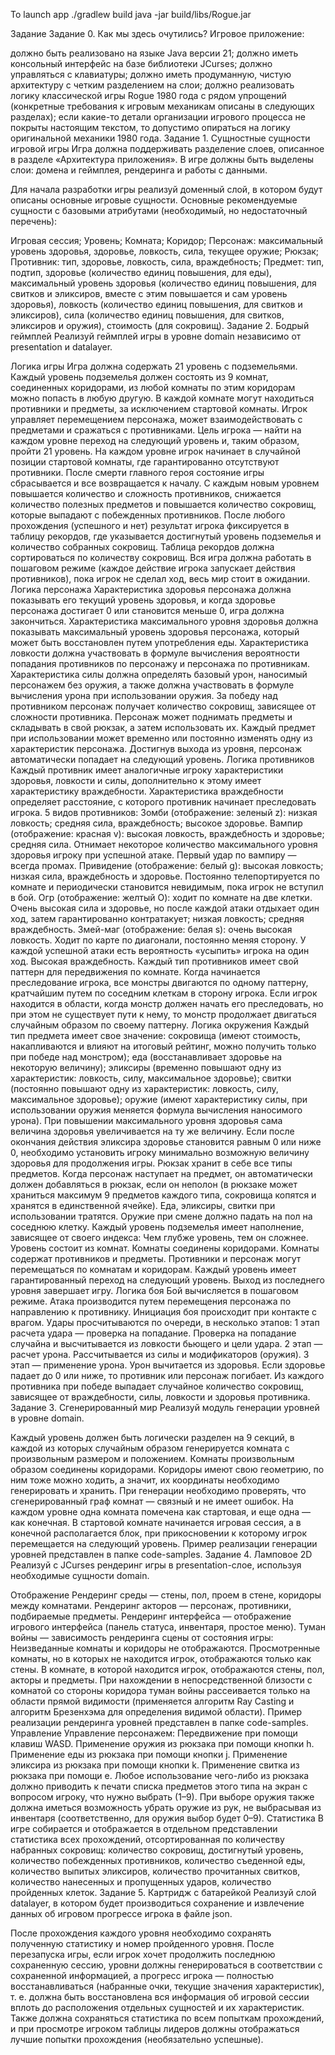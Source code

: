 To launch app ./gradlew build
java -jar build/libs/Rogue.jar

Задание
Задание 0. Как мы здесь очутились?
Игровое приложение:

должно быть реализовано на языке Java версии 21;
должно иметь консольный интерфейс на базе библиотеки JCurses;
должно управляться с клавиатуры;
должно иметь продуманную, чистую архитектуру с четким разделением на слои;
должно реализовать логику классической игры Rogue 1980 года с рядом упрощений (конкретные требования к игровым механикам описаны в следующих разделах);
если какие-то детали организации игрового процесса не покрыты настоящим текстом, то допустимо опираться на логику оригинальной механики 1980 года.
Задание 1. Сущностные сущности игровой игры
Игра должна поддерживать разделение слоев, описанное в разделе «Архитектура приложения». В игре должны быть выделены слои: домена и геймплея, рендеринга и работы с данными.

Для начала разработки игры реализуй доменный слой, в котором будут описаны основные игровые сущности. Основные рекомендуемые сущности с базовыми атрибутами (необходимый, но недостаточный перечень):

Игровая сессия;
Уровень;
Комната;
Коридор;
Персонаж:
максимальный уровень здоровья,
здоровье,
ловкость,
сила,
текущее оружие;
Рюкзак;
Противник:
тип,
здоровье,
ловкость,
сила,
враждебность;
Предмет:
тип,
подтип,
здоровье (количество единиц повышения, для еды),
максимальный уровень здоровья (количество единиц повышения, для свитков и эликсиров, вместе с этим повышается и сам уровень здоровья),
ловкость (количество единиц повышения, для свитков и эликсиров),
сила (количество единиц повышения, для свитков, эликсиров и оружия),
стоимость (для сокровищ).
Задание 2. Бодрый геймплей
Реализуй геймплей игры в уровне domain независимо от presentation и datalayer.

Логика игры
Игра должна содержать 21 уровень с подземельями.
Каждый уровень подземелья должен состоять из 9 комнат, соединенных коридорами, из любой комнаты по этим коридорам можно попасть в любую другую.
В каждой комнате могут находиться противники и предметы, за исключением стартовой комнаты.
Игрок управляет перемещением персонажа, может взаимодействовать с предметами и сражаться с противниками.
Цель игрока — найти на каждом уровне переход на следующий уровень и, таким образом, пройти 21 уровень.
На каждом уровне игрок начинает в случайной позиции стартовой комнаты, где гарантированно отсутствуют противники.
После смерти главного героя состояние игры сбрасывается и все возвращается к началу.
С каждым новым уровнем повышается количество и сложность противников, снижается количество полезных предметов и повышается количество сокровищ, которые выпадают с побежденных противников.
После любого прохождения (успешного и нет) результат игрока фиксируется в таблицу рекордов, где указывается достигнутый уровень подземелья и количество собранных сокровищ. Таблица рекордов должна сортироваться по количеству сокровищ.
Вся игра должна работать в пошаговом режиме (каждое действие игрока запускает действия противников), пока игрок не сделал ход, весь мир стоит в ожидании.
Логика персонажа
Характеристика здоровья персонажа должна показывать его текущий уровень здоровья, и когда здоровье персонажа достигает 0 или становится меньше 0, игра должна закончиться.
Характеристика максимального уровня здоровья должна показывать максимальный уровень здоровья персонажа, который может быть восстановлен путем употребления еды.
Характеристика ловкости должна участвовать в формуле вычисления вероятности попадания противников по персонажу и персонажа по противникам.
Характеристика силы должна определять базовый урон, наносимый персонажем без оружия, а также должна участвовать в формуле вычисления урона при использовании оружия.
За победу над противником персонаж получает количество сокровищ, зависящее от сложности противника.
Персонаж может поднимать предметы и складывать в свой рюкзак, а затем использовать их.
Каждый предмет при использовании может временно или постоянно изменять одну из характеристик персонажа.
Достигнув выхода из уровня, персонаж автоматически попадает на следующий уровень.
Логика противников
Каждый противник имеет аналогичные игроку характеристики здоровья, ловкости и силы, дополнительно к этому имеет характеристику враждебности.
Характеристика враждебности определяет расстояние, с которого противник начинает преследовать игрока.
5 видов противников:
Зомби (отображение: зеленый z): низкая ловкость; средняя сила, враждебность; высокое здоровье.
Вампир (отображение: красная v): высокая ловкость, враждебность и здоровье; средняя сила. Отнимает некоторое количество максимального уровня здоровья игроку при успешной атаке. Первый удар по вампиру — всегда промах.
Привидение (отображение: белый g): высокая ловкость; низкая сила, враждебность и здоровье. Постоянно телепортируется по комнате и периодически становится невидимым, пока игрок не вступил в бой.
Огр (отображение: желтый O): ходит по комнате на две клетки. Очень высокая сила и здоровье, но после каждой атаки отдыхает один ход, затем гарантированно контратакует; низкая ловкость; средняя враждебность.
Змей-маг (отображение: белая s): очень высокая ловкость. Ходит по карте по диагонали, постоянно меняя сторону. У каждой успешной атаки есть вероятность «усыпить» игрока на один ход. Высокая враждебность.
Каждый тип противников имеет свой паттерн для передвижения по комнате.
Когда начинается преследование игрока, все монстры двигаются по одному паттерну, кратчайшим путем по соседним клеткам в сторону игрока.
Если игрок находится в области, когда монстр должен начать его преследовать, но при этом не существует пути к нему, то монстр продолжает двигаться случайным образом по своему паттерну.
Логика окружения
Каждый тип предмета имеет свое значение:
сокровища (имеют стоимость, накапливаются и влияют на итоговый рейтинг, можно получить только при победе над монстром);
еда (восстанавливает здоровье на некоторую величину);
эликсиры (временно повышают одну из характеристик: ловкость, силу, максимальное здоровье);
свитки (постоянно повышают одну из характеристик: ловкость, силу, максимальное здоровье);
оружие (имеют характеристику силы, при использовании оружия меняется формула вычисления наносимого урона).
При повышении максимального уровня здоровья сама величина здоровья увеличивается на ту же величину.
Если после окончания действия эликсира здоровье становится равным 0 или ниже 0, необходимо установить игроку минимально возможную величину здоровья для продолжения игры.
Рюкзак хранит в себе все типы предметов.
Когда персонаж наступает на предмет, он автоматически должен добавляться в рюкзак, если он неполон (в рюкзаке может храниться максимум 9 предметов каждого типа, сокровища копятся и хранятся в единственной ячейке).
Еда, эликсиры, свитки при использовании тратятся.
Оружие при смене должно падать на пол на соседнюю клетку.
Каждый уровень подземелья имеет наполнение, зависящее от своего индекса:
Чем глубже уровень, тем он сложнее.
Уровень состоит из комнат.
Комнаты соединены коридорами.
Комнаты содержат противников и предметы.
Противники и персонаж могут перемещаться по комнатам и коридорам.
Каждый уровень имеет гарантированный переход на следующий уровень.
Выход из последнего уровня завершает игру.
Логика боя
Бой вычисляется в пошаговом режиме.
Атака производится путем перемещения персонажа по направлению к противнику.
Инициация боя происходит при контакте с врагом.
Удары просчитываются по очереди, в несколько этапов:
1 этап расчета удара — проверка на попадание. Проверка на попадание случайна и высчитывается из ловкости бьющего и цели удара.
2 этап — расчет урона. Рассчитывается из силы и модификаторов (оружия).
3 этап — применение урона. Урон вычитается из здоровья. Если здоровье падает до 0 или ниже, то противник или персонаж погибает.
Из каждого противника при победе выпадает случайное количество сокровищ, зависящее от враждебности, силы, ловкости и здоровья противника.
Задание 3. Сгенерированный мир
Реализуй модуль генерации уровней в уровне domain.

Каждый уровень должен быть логически разделен на 9 секций, в каждой из которых случайным образом генерируется комната с произвольным размером и положением.
Комнаты произвольным образом соединены коридорами. Коридоры имеют свою геометрию, по ним тоже можно ходить, а значит, их координаты необходимо генерировать и хранить. При генерации необходимо проверять, что сгенерированный граф комнат — связный и не имеет ошибок.
На каждом уровне одна комната помечена как стартовая, и еще одна — как конечная. В стартовой комнате начинается игровая сессия, а в конечной располагается блок, при прикосновении к которому игрок перемещается на следующий уровень.
Пример реализации генерации уровней представлен в папке code-samples.
Задание 4. Ламповое 2D
Реализуй с JCurses рендеринг игры в presentation-слое, используя необходимые сущности domain.

Отображение
Рендеринг среды — стены, пол, проем в стене, коридоры между комнатами.
Рендеринг акторов — персонаж, противники, подбираемые предметы.
Рендеринг интерфейса — отображение игрового интерфейса (панель статуса, инвентаря, простое меню).
Туман войны — зависимость рендеринга сцены от состояния игры:
Неизведанные комнаты и коридоры не отображаются.
Просмотренные комнаты, но в которых не находится игрок, отображаются только как стены.
В комнате, в которой находится игрок, отображаются стены, пол, акторы и предметы.
При нахождении в непосредственной близости с комнатой со стороны коридора туман войны рассеивается только на области прямой видимости (применяется алгоритм Ray Casting и алгоритм Брезенхэма для определения видимой области).
Пример реализации рендеринга уровней представлен в папке code-samples.
Управление
Управление персонажем:
Передвижение при помощи клавиш WASD.
Применение оружия из рюкзака при помощи кнопки h.
Применение еды из рюкзака при помощи кнопки j.
Применение эликсира из рюкзака при помощи кнопки k.
Применение свитка из рюкзака при помощи e.
Любое использование чего-либо из рюкзака должно приводить к печати списка предметов этого типа на экран с вопросом игроку, что нужно выбрать (1–9).
При выборе оружия также должна иметься возможность убрать оружие из рук, не выбрасывая из инвентаря (соответственно, для оружия выбор будет 0–9).
Статистика
В игре собирается и отображается в отдельном представлении статистика всех прохождений, отсортированная по количеству набранных сокровищ: количество сокровищ, достигнутый уровень, количество побежденных противников, количество съеденной еды, количество выпитых эликсиров, количество прочитанных свитков, количество нанесенных и пропущенных ударов, количество пройденных клеток.
Задание 5. Картридж с батарейкой
Реализуй слой datalayer, в котором будет производиться сохранение и извлечение данных об игровом прогрессе игрока в файле json.

После прохождения каждого уровня необходимо сохранять полученную статистику и номер пройденного уровня.
После перезапуска игры, если игрок хочет продолжить последнюю сохраненную сессию, уровни должны генерироваться в соответствии с сохраненной информацией, а прогресс игрока — полностью восстанавливаться (набранные очки, текущие значения характеристик), т. е. должна быть восстановлена вся информация об игровой сессии вплоть до расположения отдельных сущностей и их характеристик.
Также должна сохраняться статистика по всем попыткам прохождений, и при просмотре игроком таблицы лидеров должны отображаться лучшие попытки прохождения (необязательно успешные).
